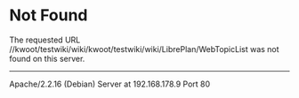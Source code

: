 Not Found
=========

The requested URL //kwoot/testwiki/wiki/kwoot/testwiki/wiki/LibrePlan/WebTopicList was not found on this server.

------------------------------------------------------------------------

Apache/2.2.16 (Debian) Server at 192.168.178.9 Port 80
